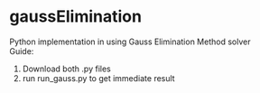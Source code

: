 # gaussElimination
Python implementation in using Gauss Elimination Method solver  
Guide:  
1. Download both .py files  
2. run run_gauss.py to get immediate result  
